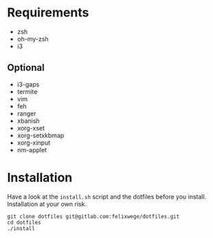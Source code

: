 # Requirements
- zsh
- oh-my-zsh
- i3

## Optional
- i3-gaps
- termite
- vim
- feh
- ranger
- xbanish
- xorg-xset
- xorg-setxkbmap
- xorg-xinput
- nm-applet

# Installation
Have a look at the `install.sh` script and the dotfiles before you install. Installation at your own risk.

```
git clone dotfiles git@gitlab.com:felixwege/dotfiles.git
cd dotfiles
./install
```
